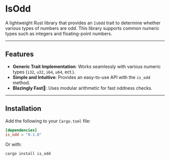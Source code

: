 # IsOdd

A lightweight Rust library that provides an `IsOdd` trait to determine whether various types of numbers are odd. This library supports common numeric types such as integers and floating-point numbers.

---

## Features

- **Generic Trait Implementation**: Works seamlessly with various numeric types (`i32`, `u32`, `i64`, `u64`, ect.).
- **Simple and Intuitive**: Provides an easy-to-use API with the `is_odd` method.
- **Blazingly Fast**: Uses modular arithmetic for fast oddness checks.

---

## Installation

Add the following to your `Cargo.toml` file:

```toml
[dependencies]
is_odd = "0.1.0"
```

Or with:
```
cargo install is_odd
```
